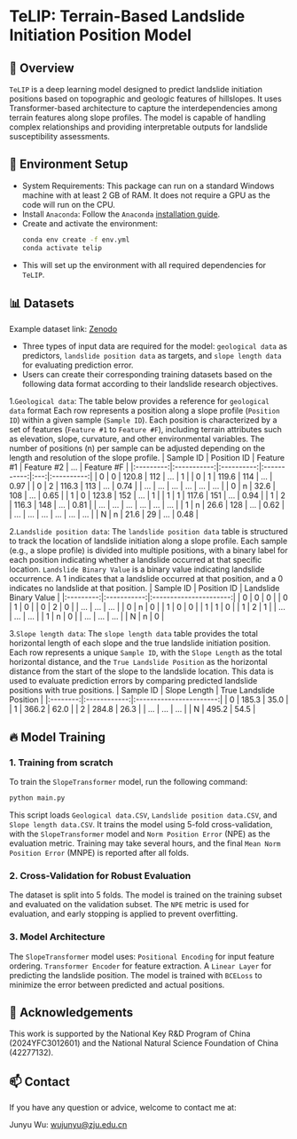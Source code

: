 # TeLIP: Terrain-Based Landslide Initiation Position Model

## 📌 Overview
`TeLIP` is a deep learning model designed to predict landslide initiation positions based on topographic and geologic features of hillslopes. It uses Transformer-based architecture to capture the interdependencies among terrain features along slope profiles. The model is capable of handling complex relationships and providing interpretable outputs for landslide susceptibility assessments.

<!-- The fast assessment of the global minimum adsorption energy (GMAE) between catalyst surfaces and adsorbates is crucial for large-scale catalyst screening. However, multiple adsorption sites and numerous possible adsorption configurations for each surface/adsorbate combination make it prohibitively expensive to calculate the GMAE through density functional theory (DFT). Thus, we designed a novel multi-modal transformer called AdsMT to rapidly predict the GMAE based on surface graphs and adsorbate feature vectors without any binding information. -->
<!-- Three diverse benchmark datasets were constructed for this challenging GMAE prediction task. Our AdsMT framework demonstrates excellent performance by adopting the tailored graph encoder and transfer learning, achieving mean absolute errors of 0.09, 0.14, and 0.39 eV, respectively. Beyond GMAE prediction, AdsMT's cross-attention scores showcase the interpretable potential to identify the most energetically favorable adsorption sites. Additionally, uncertainty quantification was integrated into AdsMT to further enhance its trustworthiness in experimental catalyst discovery. -->


## 🚀 Environment Setup
- System Requirements: This package can run on a standard Windows machine with at least 2 GB of RAM. It does not require a GPU as the code will run on the CPU.
- Install `Anaconda`: Follow the `Anaconda` [installation guide](https://docs.anaconda.com/anaconda/install/).
- Create and activate the environment:
   ```bash
   conda env create -f env.yml
   conda activate telip
   ```
- This will set up the environment with all required dependencies for `TeLIP`.

## 📊 Datasets
Example dataset link: [Zenodo](https://xxx)
- Three types of input data are required for the model: `geological data` as predictors, `landslide position data` as targets, and `slope length data` for evaluating prediction error.
- Users can create their corresponding training datasets based on the following data format according to their landslide research objectives.

1.`Geological data`: The table below provides a reference for `geological data` format Each row represents a position along a slope profile (`Position ID`) within a given sample (`Sample ID`). Each position is characterized by a set of features (`Feature #1` to `Feature #F`), including terrain attributes such as elevation, slope, curvature, and other environmental variables. The number of positions (n) per sample can be adjusted depending on the length and resolution of the slope profile.
| Sample ID | Position ID | Feature #1 |  Feature #2 | ... | Feature #F |
|:---------:|:-----------:|:----------:|:-----------:|:---:|:----------:|
|     0     |      0      |    120.8   |     112     | ... |     1      |
|     0     |      1      |    119.6   |     114     | ... |    0.97    |
|     0     |      2      |    116.3   |     113     | ... |    0.74    |
|    ...    |     ...     |    ...     |     ...     | ... |    ...     |
|     0     |      n      |    32.6    |     108     | ... |    0.65    |
|     1     |      0      |    123.8   |     152     | ... |     1      |
|     1     |      1      |    117.6   |     151     | ... |    0.94    |
|     1     |      2      |    116.3   |     148     | ... |    0.81    |
|    ...    |     ...     |    ...     |     ...     | ... |    ...     |
|     1     |      n      |    26.6    |     128     | ... |    0.62    |
|    ...    |     ...     |    ...     |     ...     | ... |    ...     |
|     N     |      n      |    21.6    |     29      | ... |    0.48    |


2.`Landslide position data`: The `landslide position data` table is structured to track the location of landslide initiation along a slope profile. Each sample (e.g., a slope profile) is divided into multiple positions, with a binary label for each position indicating whether a landslide occurred at that specific location. `Landslide Binary Value` is a binary value indicating landslide occurrence. A 1 indicates that a landslide occurred at that position, and a 0 indicates no landslide at that position.
| Sample ID | Position ID | Landslide Binary Value |
|:---------:|:-----------:|:----------------------:|
|     0     |      0      |            0           |
|     0     |      1      |            0           |
|     0     |      2      |            0           |
|    ...    |     ...     |           ...          |
|     0     |      n      |            0           |
|     1     |      0      |            0           |
|     1     |      1      |            0           |
|     1     |      2      |            1           |
|    ...    |     ...     |           ...          |
|     1     |      n      |            0           |
|    ...    |     ...     |           ...          |
|     N     |      n      |            0           |


3.`Slope length data`: The `slope length data` table provides the total horizontal length of each slope and the true landslide initiation position. Each row represents a unique `Sample ID`, with the `Slope Length` as the total horizontal distance, and the `True Landslide Position` as the horizontal distance from the start of the slope to the landslide location. This data is used to evaluate prediction errors by comparing predicted landslide positions with true positions.
| Sample ID | Slope Length | True Landslide Position |
|:--------:|:------------:|:-----------------------:|
| 0        | 185.3        | 35.0                    |
| 1        | 366.2        | 62.0                    |
| 2        | 284.8        | 26.3                    |
| ...      | ...          | ...                     |
| N        | 495.2        | 54.5                    |

## 🔥 Model Training
### 1. Training from scratch
To train the `SlopeTransformer` model, run the following command:
   ```bash
   python main.py
   ```
This script loads `Geological data.CSV`, `Landslide position data.CSV`, and `Slope length data.CSV`. It trains the model using 5-fold cross-validation, with the `SlopeTransformer` model and `Norm Position Error` (NPE) as the evaluation metric. Training may take several hours, and the final `Mean Norm Position Error` (MNPE) is reported after all folds.

### 2. Cross-Validation for Robust Evaluation
The dataset is split into 5 folds. The model is trained on the training subset and evaluated on the validation subset. The `NPE` metric is used for evaluation, and early stopping is applied to prevent overfitting.

### 3. Model Architecture
The `SlopeTransformer` model uses:
`Positional Encoding` for input feature ordering.
`Transformer Encoder` for feature extraction.
A `Linear Layer` for predicting the landslide position.
The model is trained with `BCELoss` to minimize the error between predicted and actual positions.

## 🌈 Acknowledgements
This work is supported by the National Key R&D Program of China (2024YFC3012601) and the National Natural Science Foundation of China (42277132).

## 📫 Contact
If you have any question or advice, welcome to contact me at:

Junyu Wu: wujunyu@zju.edu.cn



